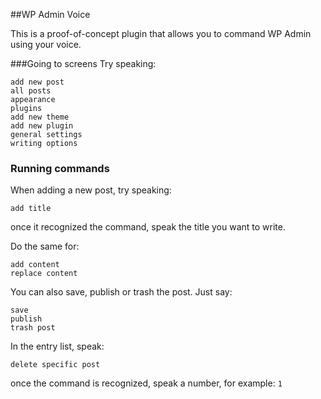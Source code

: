 ##WP Admin Voice

This is a proof-of-concept plugin that allows you to command WP Admin using your voice.

###Going to screens
Try speaking:

```
add new post
all posts
appearance
plugins
add new theme
add new plugin
general settings
writing options
```

### Running commands
When adding a new post, try speaking: 
```
add title
```
once it recognized the command, speak the title you want to write.

Do the same for:
```
add content
replace content
```

You can also save, publish or trash the post. Just say:
```
save
publish
trash post
```

In the entry list, speak:
```
delete specific post
```
once the command is recognized, speak a number, for example: `1`
